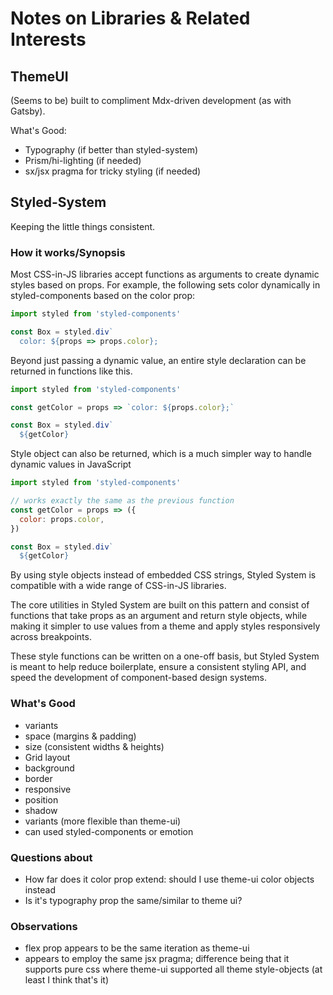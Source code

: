 # Notes on Libraries & Related Interests

## ThemeUI

(Seems to be) built to compliment Mdx-driven development (as with Gatsby).

What's Good:

- Typography (if better than styled-system)
- Prism/hi-lighting (if needed)
- sx/jsx pragma for tricky styling (if needed)

## Styled-System

Keeping the little things consistent.

### How it works/Synopsis

Most CSS-in-JS libraries accept functions as arguments to create dynamic styles based on props. For example, the following sets color dynamically in styled-components based on the color prop:

```javascript
import styled from 'styled-components'

const Box = styled.div`
  color: ${props => props.color};

```

Beyond just passing a dynamic value, an entire style declaration can be returned in functions like this.

```javascript
import styled from 'styled-components'

const getColor = props => `color: ${props.color};`

const Box = styled.div`
  ${getColor}
```

Style object can also be returned, which is a much simpler way to handle dynamic values in JavaScript

```javascript
import styled from 'styled-components'

// works exactly the same as the previous function
const getColor = props => ({
  color: props.color,
})

const Box = styled.div`
  ${getColor}
```

By using style objects instead of embedded CSS strings, Styled System is compatible with a wide range of CSS-in-JS libraries.

The core utilities in Styled System are built on this pattern and consist of functions that take props as an argument and return style objects, while making it simpler to use values from a theme and apply styles responsively across breakpoints.

These style functions can be written on a one-off basis, but Styled System is meant to help reduce boilerplate, ensure a consistent styling API, and speed the development of component-based design systems.

### What's Good

- variants
- space (margins & padding)
- size (consistent widths & heights)
- Grid layout
- background
- border
- responsive
- position
- shadow
- variants (more flexible than theme-ui)
- can used styled-components or emotion

### Questions about

- How far does it color prop extend: should I use theme-ui color objects instead
- Is it's typography prop the same/similar to theme ui?

### Observations

- flex prop appears to be the same iteration as theme-ui
- appears to employ the same jsx pragma; difference being that it supports pure css where theme-ui supported all theme style-objects (at least I think that's it)
